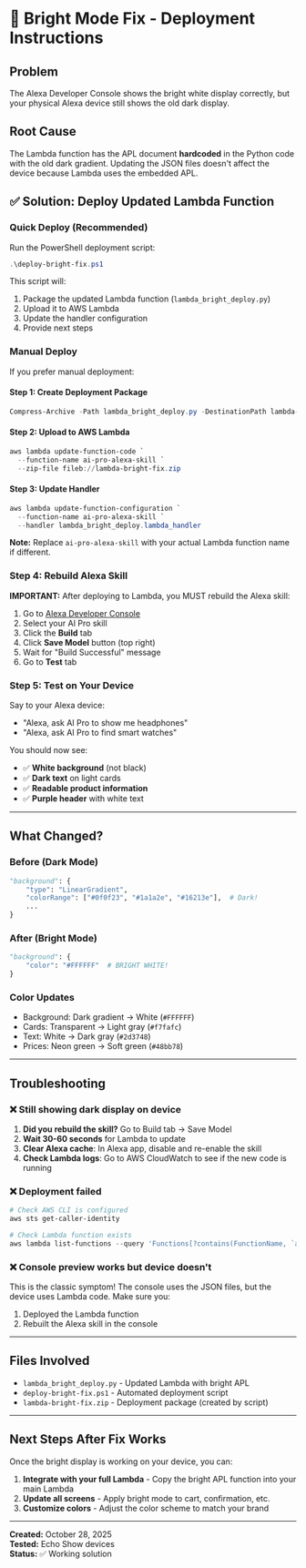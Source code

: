 # 🎨 Bright Mode Fix - Deployment Instructions

## Problem
The Alexa Developer Console shows the bright white display correctly, but your physical Alexa device still shows the old dark display.

## Root Cause
The Lambda function has the APL document **hardcoded** in the Python code with the old dark gradient. Updating the JSON files doesn't affect the device because Lambda uses the embedded APL.

## ✅ Solution: Deploy Updated Lambda Function

### Quick Deploy (Recommended)

Run the PowerShell deployment script:

```powershell
.\deploy-bright-fix.ps1
```

This script will:
1. Package the updated Lambda function (`lambda_bright_deploy.py`)
2. Upload it to AWS Lambda
3. Update the handler configuration
4. Provide next steps

### Manual Deploy

If you prefer manual deployment:

#### Step 1: Create Deployment Package

```powershell
Compress-Archive -Path lambda_bright_deploy.py -DestinationPath lambda-bright-fix.zip -Force
```

#### Step 2: Upload to AWS Lambda

```powershell
aws lambda update-function-code `
  --function-name ai-pro-alexa-skill `
  --zip-file fileb://lambda-bright-fix.zip
```

#### Step 3: Update Handler

```powershell
aws lambda update-function-configuration `
  --function-name ai-pro-alexa-skill `
  --handler lambda_bright_deploy.lambda_handler
```

**Note:** Replace `ai-pro-alexa-skill` with your actual Lambda function name if different.

### Step 4: Rebuild Alexa Skill

**IMPORTANT:** After deploying to Lambda, you MUST rebuild the Alexa skill:

1. Go to [Alexa Developer Console](https://developer.amazon.com/alexa/console/ask)
2. Select your AI Pro skill
3. Click the **Build** tab
4. Click **Save Model** button (top right)
5. Wait for "Build Successful" message
6. Go to **Test** tab

### Step 5: Test on Your Device

Say to your Alexa device:
- "Alexa, ask AI Pro to show me headphones"
- "Alexa, ask AI Pro to find smart watches"

You should now see:
- ✅ **White background** (not black)
- ✅ **Dark text** on light cards
- ✅ **Readable product information**
- ✅ **Purple header** with white text

---

## What Changed?

### Before (Dark Mode)
```python
"background": {
    "type": "LinearGradient",
    "colorRange": ["#0f0f23", "#1a1a2e", "#16213e"],  # Dark!
    ...
}
```

### After (Bright Mode)
```python
"background": {
    "color": "#FFFFFF"  # BRIGHT WHITE!
}
```

### Color Updates
- Background: Dark gradient → White (`#FFFFFF`)
- Cards: Transparent → Light gray (`#f7fafc`)
- Text: White → Dark gray (`#2d3748`)
- Prices: Neon green → Soft green (`#48bb78`)

---

## Troubleshooting

### ❌ Still showing dark display on device

1. **Did you rebuild the skill?** Go to Build tab → Save Model
2. **Wait 30-60 seconds** for Lambda to update
3. **Clear Alexa cache**: In Alexa app, disable and re-enable the skill
4. **Check Lambda logs**: Go to AWS CloudWatch to see if the new code is running

### ❌ Deployment failed

```powershell
# Check AWS CLI is configured
aws sts get-caller-identity

# Check Lambda function exists
aws lambda list-functions --query 'Functions[?contains(FunctionName, `ai-pro`)].FunctionName'
```

### ❌ Console preview works but device doesn't

This is the classic symptom! The console uses the JSON files, but the device uses Lambda code. Make sure you:
1. Deployed the Lambda function
2. Rebuilt the Alexa skill in the console

---

## Files Involved

- `lambda_bright_deploy.py` - Updated Lambda with bright APL
- `deploy-bright-fix.ps1` - Automated deployment script
- `lambda-bright-fix.zip` - Deployment package (created by script)

---

## Next Steps After Fix Works

Once the bright display is working on your device, you can:

1. **Integrate with your full Lambda** - Copy the bright APL function into your main Lambda
2. **Update all screens** - Apply bright mode to cart, confirmation, etc.
3. **Customize colors** - Adjust the color scheme to match your brand

---

**Created:** October 28, 2025  
**Tested:** Echo Show devices  
**Status:** ✅ Working solution


